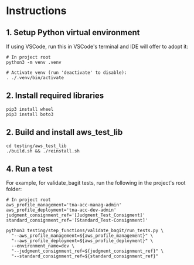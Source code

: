 # Instructions

## 1. Setup Python virtual environment

If using VSCode, run this in VSCode's terminal and IDE will offer to adopt it:

```
# In project root
python3 -m venv .venv
```

```
# Activate venv (run 'deactivate' to disable):
. ./.venv/bin/activate
```

## 2. Install required libraries

```
pip3 install wheel
pip3 install boto3
```

## 2. Build and install aws_test_lib

```
cd testing/aws_test_lib
./build.sh && ./reinstall.sh
```

## 4. Run a test

For example, for validate_bagit tests, run the following in the
project's root folder:

```
# In project root
aws_profile_management='tna-acc-manag-admin'
aws_profile_deployment='tna-acc-dev-admin'
judgment_consignment_ref='[Judgment_Test_Consigment]'
standard_consignment_ref='[Standard_Test-Consignment]'

python3 testing/step_functions/validate_bagit/run_tests.py \
  "--aws_profile_management=${aws_profile_management}" \
  "--aws_profile_deployment=${aws_profile_deployment}" \
  --environment_name=dev \
  "--judgment_consignment_ref=${judgment_consignment_ref}" \
  "--standard_consignment_ref=${standard_consignment_ref}"
```
